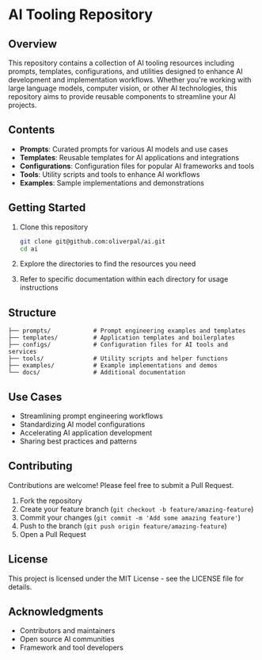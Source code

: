# AI Tooling Repository

## Overview

This repository contains a collection of AI tooling resources including prompts, templates, configurations, and utilities designed to enhance AI development and implementation workflows. Whether you're working with large language models, computer vision, or other AI technologies, this repository aims to provide reusable components to streamline your AI projects.

## Contents

- **Prompts**: Curated prompts for various AI models and use cases
- **Templates**: Reusable templates for AI applications and integrations
- **Configurations**: Configuration files for popular AI frameworks and tools
- **Tools**: Utility scripts and tools to enhance AI workflows
- **Examples**: Sample implementations and demonstrations

## Getting Started

1. Clone this repository
   ```bash
   git clone git@github.com:oliverpal/ai.git
   cd ai
   ```

2. Explore the directories to find the resources you need

3. Refer to specific documentation within each directory for usage instructions

## Structure

```
├── prompts/            # Prompt engineering examples and templates
├── templates/          # Application templates and boilerplates
├── configs/            # Configuration files for AI tools and services
├── tools/              # Utility scripts and helper functions
├── examples/           # Example implementations and demos
└── docs/               # Additional documentation
```

## Use Cases

- Streamlining prompt engineering workflows
- Standardizing AI model configurations
- Accelerating AI application development
- Sharing best practices and patterns

## Contributing

Contributions are welcome! Please feel free to submit a Pull Request.

1. Fork the repository
2. Create your feature branch (`git checkout -b feature/amazing-feature`)
3. Commit your changes (`git commit -m 'Add some amazing feature'`)
4. Push to the branch (`git push origin feature/amazing-feature`)
5. Open a Pull Request

## License

This project is licensed under the MIT License - see the LICENSE file for details.

## Acknowledgments

- Contributors and maintainers
- Open source AI communities
- Framework and tool developers
